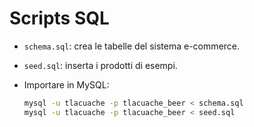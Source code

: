# Scripts SQL

- `schema.sql`: crea le tabelle del sistema e-commerce.
- `seed.sql`: inserta i prodotti di esempi.

- Importare in MySQL:
  ```bash
  mysql -u tlacuache -p tlacuache_beer < schema.sql
  mysql -u tlacuache -p tlacuache_beer < seed.sql